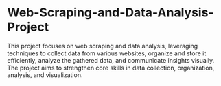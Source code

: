# Web-Scraping-and-Data-Analysis-Project
This project focuses on web scraping and data analysis, leveraging techniques to collect data from various websites, organize and store it efficiently, analyze the gathered data, and communicate insights visually. The project aims to strengthen core skills in data collection, organization, analysis, and visualization.
